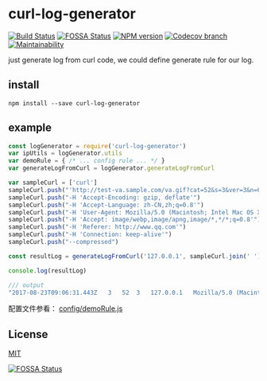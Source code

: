 # curl-log-generator
  [![Build Status][travis-image]][travis-url]
[![FOSSA Status](https://app.fossa.io/api/projects/git%2Bhttps%3A%2F%2Fgithub.com%2Fliuwill%2Fcurl-log-generator.svg?type=shield)](https://app.fossa.io/projects/git%2Bhttps%3A%2F%2Fgithub.com%2Fliuwill%2Fcurl-log-generator?ref=badge_shield)
  [![NPM version][npm-image]][npm-url]
  [![Codecov branch][codecov-image]][codecov-url]
  [![Maintainability][quality-image]][quality-url]

just generate log from curl code, we could define generate rule for our log.

## install

``` shell
npm install --save curl-log-generator
```

## example

```javascript
const logGenerator = require('curl-log-generator')
var ipUtils = logGenerator.utils
var demoRule = { /* ... config rule ... */ }
var generateLogFromCurl = logGenerator.generateLogFromCurl

var sampleCurl = ['curl']
sampleCurl.push("'http://test-va.sample.com/va.gif?cat=52&s=3&ver=3&n=66938233&ch=ch1&proj=proj2&br=&rs=854x480&lang=zh-CN&dr=0&y=0&x=0&sdk=dev&bu=videoos&bu-ser=2.0&a=H1PG9rNCl&v=v3&c=cc&tag=t4&dg=d5'")
sampleCurl.push("-H 'Accept-Encoding: gzip, deflate'")
sampleCurl.push("-H 'Accept-Language: zh-CN,zh;q=0.8'")
sampleCurl.push("-H 'User-Agent: Mozilla/5.0 (Macintosh; Intel Mac OS X 10_12_3) AppleWebKit/537.36 (KHTML, like Gecko) Chrome/62.0.3188.2 Safari/537.36'")
sampleCurl.push("-H 'Accept: image/webp,image/apng,image/*,*/*;q=0.8'")
sampleCurl.push("-H 'Referer: http://www.qq.com'")
sampleCurl.push("-H 'Connection: keep-alive'")
sampleCurl.push("--compressed")

const resultLog = generateLogFromCurl('127.0.0.1', sampleCurl.join(' '), demoRule)

console.log(resultLog)

/// output
"2017-08-23T09:06:31.443Z	3	52	3	127.0.0.1	Mozilla/5.0 (Macintosh; Intel Mac OS X 10_12_3) AppleWebKit/537.36 (KHTML, like Gecko) Chrome/62.0.3188.2 Safari/537.36	http://www.qq.com	v3	t4	zh-CN	proj2"
```

配置文件参看：
[config/demoRule.js](./config/demoRule.js)

## License

  [MIT](./LICENSE)

[npm-image]: https://img.shields.io/npm/v/curl-log-generator.svg?style=flat-square
[npm-url]: https://npmjs.org/package/curl-log-generator
[travis-image]: https://img.shields.io/travis/liuwill/curl-log-generator/master.svg?style=flat-square
[travis-url]: https://travis-ci.org/liuwill/curl-log-generator
[quality-image]: https://api.codeclimate.com/v1/badges/a9d52950bfc66fb799ab/maintainability
[quality-url]: https://codeclimate.com/github/liuwill/curl-log-generator/maintainability
[appveyor-image]: https://img.shields.io/appveyor/ci/liuwill/curl-log-generator/master.svg?style=flat-square
[appveyor-url]: https://ci.appveyor.com/project/liuwill/curl-log-generator
[codecov-image]: https://img.shields.io/codecov/c/github/liuwill/curl-log-generator.svg?style=flat-square
[codecov-url]: https://codecov.io/gh/liuwill/curl-log-generator


[![FOSSA Status](https://app.fossa.io/api/projects/git%2Bhttps%3A%2F%2Fgithub.com%2Fliuwill%2Fcurl-log-generator.svg?type=large)](https://app.fossa.io/projects/git%2Bhttps%3A%2F%2Fgithub.com%2Fliuwill%2Fcurl-log-generator?ref=badge_large)